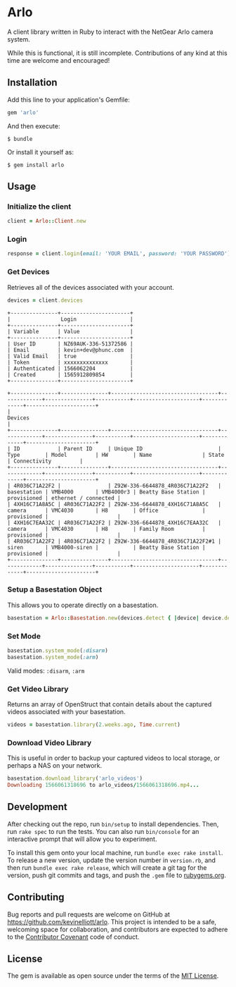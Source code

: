 # Arlo

A client library written in Ruby to interact with the NetGear Arlo camera system.

While this is functional, it is still incomplete. Contributions of any kind at this time are welcome and encouraged!

## Installation

Add this line to your application's Gemfile:

```ruby
gem 'arlo'
```

And then execute:

    $ bundle

Or install it yourself as:

    $ gem install arlo

## Usage

### Initialize the client

```ruby
client = Arlo::Client.new
```

### Login

```ruby
response = client.login(email: 'YOUR EMAIL', password: 'YOUR PASSWORD')
```

### Get Devices

Retrieves all of the devices associated with your account.

```ruby
devices = client.devices
```

```
+---------------+----------------------+
|                Login                 |
+---------------+----------------------+
| Variable      | Value                |
+---------------+----------------------+
| User ID       | NZ69AUK-336-51372586 |
| Email         | kevin+dev@phunc.com  |
| Valid Email   | true                 |
| Token         | xxxxxxxxxxxxxx       |
| Authenticated | 1566062204           |
| Created       | 1565912809854        |
+---------------+----------------------+

+---------------+---------------+----------------------------------+-------------+---------------+-----------+---------------------+-------------+----------------------+
|                                                                                Devices                                                                                |
+---------------+---------------+----------------------------------+-------------+---------------+-----------+---------------------+-------------+----------------------+
| ID            | Parent ID     | Unique ID                        | Type        | Model         | HW        | Name                | State       | Connectivity         |
+---------------+---------------+----------------------------------+-------------+---------------+-----------+---------------------+-------------+----------------------+
| 4R036C71A22F2 |               | Z92W-336-6644878_4R036C71A22F2   | basestation | VMB4000       | VMB4000r3 | Beatty Base Station | provisioned | ethernet / connected |
| 4XH16C71A8A5C | 4R036C71A22F2 | Z92W-336-6644878_4XH16C71A8A5C   | camera      | VMC4030       | H8        | Office              | provisioned |                      |
| 4XH16C7EAA32C | 4R036C71A22F2 | Z92W-336-6644878_4XH16C7EAA32C   | camera      | VMC4030       | H8        | Family Room         | provisioned |                      |
| 4R036C71A22F2 | 4R036C71A22F2 | Z92W-336-6644878_4R036C71A22F2#1 | siren       | VMB4000-siren |           | Beatty Base Station | provisioned |                      |
+---------------+---------------+----------------------------------+-------------+---------------+-----------+---------------------+-------------+----------------------+
```

### Setup a Basestation Object

This allows you to operate directly on a basestation.

```ruby
basestation = Arlo::Basestation.new(devices.detect { |device| device.deviceType == 'basestation' }, client)
```

### Set Mode

```ruby
basestation.system_mode(:disarm)
basestation.system_mode(:arm)
```

Valid modes: `:disarm`, `:arm`

### Get Video Library

Returns an array of OpenStruct that contain details about the captured videos associated with your basestation.

```ruby
videos = basestation.library(2.weeks.ago, Time.current)
```

### Download Video Library

This is useful in order to backup your captured videos to local storage, or perhaps a NAS on your network.

```ruby
basestation.download_library('arlo_videos')
Downloading 1566061318696 to arlo_videos/1566061318696.mp4...
```

## Development

After checking out the repo, run `bin/setup` to install dependencies. Then, run `rake spec` to run the tests. You can also run `bin/console` for an interactive prompt that will allow you to experiment.

To install this gem onto your local machine, run `bundle exec rake install`. To release a new version, update the version number in `version.rb`, and then run `bundle exec rake release`, which will create a git tag for the version, push git commits and tags, and push the `.gem` file to [rubygems.org](https://rubygems.org).

## Contributing

Bug reports and pull requests are welcome on GitHub at https://github.com/kevinelliott/arlo. This project is intended to be a safe, welcoming space for collaboration, and contributors are expected to adhere to the [Contributor Covenant](http://contributor-covenant.org) code of conduct.


## License

The gem is available as open source under the terms of the [MIT License](http://opensource.org/licenses/MIT).

